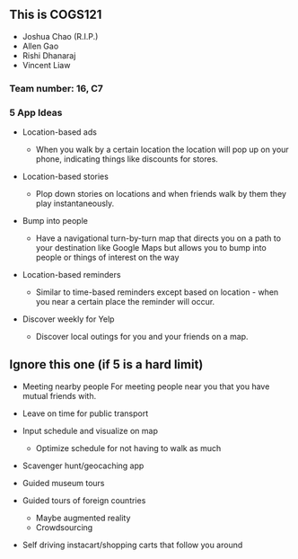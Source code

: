 ## This is COGS121

* Joshua Chao (R.I.P.)
* Allen Gao
* Rishi Dhanaraj
* Vincent Liaw

### Team number: 16, C7

### 5 App Ideas

* Location-based ads
  *  When you walk by a certain location the location will pop up on your phone, indicating things like discounts for stores.

* Location-based stories
  *  Plop down stories on locations and when friends walk by them they play instantaneously.

* Bump into people
  *  Have a navigational turn-by-turn map that directs you on a path to your destination like Google Maps but allows you to bump into people or things of interest on the way

* Location-based reminders
  *  Similar to time-based reminders except based on location - when you near a certain place the reminder will occur.
    
* Discover weekly for Yelp
  *  Discover local outings for you and your friends on a map.

## Ignore this one (if 5 is a hard limit)

* Meeting nearby people
    For meeting people near you that you have mutual friends with.

* Leave on time for public transport

* Input schedule and visualize on map
  * Optimize schedule for not having to walk as much

* Scavenger hunt/geocaching app

* Guided museum tours

* Guided tours of foreign countries
  * Maybe augmented reality
  * Crowdsourcing

* Self driving instacart/shopping carts that follow you around
